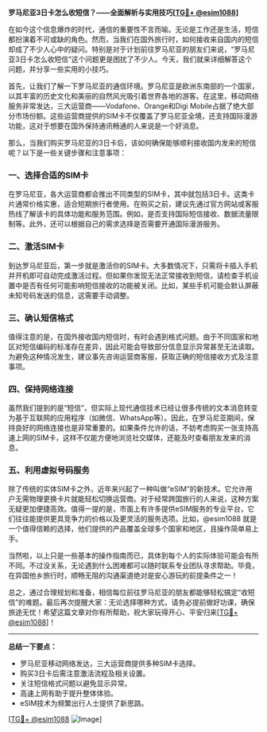 **罗马尼亚3日卡怎么收短信？——全面解析与实用技巧[[TG💪+ @esim1088](https://t.me/s/esim1088)]**

在如今这个信息爆炸的时代，通信的重要性不言而喻。无论是工作还是生活，短信都扮演着不可或缺的角色。然而，当我们在国外旅行时，如何接收来自国内的短信却成了不少人心中的疑问。特别是对于计划前往罗马尼亚的朋友们来说，“罗马尼亚3日卡怎么收短信”这个问题更是困扰了不少人。今天，我们就来详细解答这个问题，并分享一些实用的小技巧。

首先，让我们了解一下罗马尼亚的通信环境。罗马尼亚是欧洲东南部的一个国家，以其丰富的历史文化和美丽的自然风光吸引着世界各地的游客。在这里，移动网络服务非常发达，三大运营商——Vodafone、Orange和Digi Mobile占据了绝大部分市场份额。这些运营商提供的SIM卡不仅覆盖了罗马尼亚全境，还支持国际漫游功能，这对于想要在国外保持通讯畅通的人来说是一个好消息。

那么，当我们购买罗马尼亚的3日卡后，该如何确保能够顺利接收国内发来的短信呢？以下是一些关键步骤和注意事项：

### 一、选择合适的SIM卡

在罗马尼亚，各大运营商都会推出不同类型的SIM卡，其中就包括3日卡。这类卡片通常价格实惠，适合短期旅行者使用。在购买之前，建议先通过官方网站或客服热线了解该卡的具体功能和服务范围。例如，是否支持国际短信接收、数据流量限制等。此外，还可以根据自己的需求选择是否需要开通国际漫游服务。

### 二、激活SIM卡

到达罗马尼亚后，第一步就是激活你的SIM卡。大多数情况下，只需将卡插入手机并开机即可自动完成激活过程。但如果你发现无法正常接收到短信，请检查手机设置中是否有任何可能影响短信接收的功能被关闭。比如，某些手机可能会默认屏蔽未知号码发送的信息，这需要手动调整。

### 三、确认短信格式

值得注意的是，在国外接收国内短信时，有时会遇到格式问题。由于不同国家和地区对短信编码的标准存在差异，因此可能会导致部分信息显示异常甚至无法读取。为避免这种情况发生，建议事先咨询运营商客服，获取正确的短信接收方式及注意事项。

### 四、保持网络连接

虽然我们提到的是“短信”，但实际上现代通信技术已经让很多传统的文本消息转变为基于互联网的应用程序（如微信、WhatsApp等）。因此，在罗马尼亚期间，保持良好的网络连接也是非常重要的。如果条件允许的话，不妨考虑购买一张支持高速上网的SIM卡，这样不仅能方便地浏览社交媒体，还能及时查看朋友发来的消息。

### 五、利用虚拟号码服务

除了传统的实体SIM卡之外，近年来兴起了一种叫做“eSIM”的新技术。它允许用户无需物理更换卡片就能轻松切换运营商。对于经常跨国旅行的人来说，这种方案无疑更加便捷高效。值得一提的是，市面上有许多提供eSIM服务的专业平台，它们往往能提供更具竞争力的价格以及更灵活的服务选项。比如，@esim1088 就是一个值得信赖的选择，他们提供的产品覆盖全球多个国家和地区，且操作简单易上手。

当然啦，以上只是一些基本的操作指南而已，具体到每个人的实际体验可能会有所不同。不过没关系，无论遇到什么困难都可以随时联系专业团队寻求帮助。毕竟，在异国他乡旅行时，顺畅无阻的沟通渠道绝对是安心游玩的前提条件之一！

总之，通过合理规划和准备，相信每位前往罗马尼亚的朋友都能够轻松搞定“收短信”的难题。最后再次提醒大家：无论选择哪种方式，请务必提前做好功课，确保旅途无忧！希望这篇文章对你有所帮助，祝大家玩得开心、平安归来[[TG💪+ @esim1088](https://t.me/s/esim1088)]！

---

**总结一下要点：**
- 罗马尼亚移动网络发达，三大运营商提供多种SIM卡选择。
- 购买3日卡后需注意激活流程及相关设置。
- 关注短信格式问题以避免显示异常。
- 高速上网有助于提升整体体验。
- eSIM技术为频繁出行人士提供了新思路。

[[TG💪+ @esim1088](https://t.me/s/esim1088) ![Image](https://i.postimg.cc/4NQfJmqS/Snipaste-2025-05-13-00-14-12.png)]